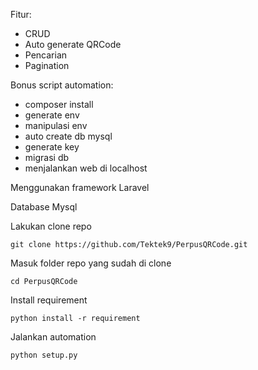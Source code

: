 Fitur:
- CRUD
- Auto generate QRCode
- Pencarian
- Pagination

Bonus script automation:
- composer install
- generate env
- manipulasi env
- auto create db mysql
- generate key
- migrasi db
- menjalankan web di localhost


Menggunakan framework Laravel

Database Mysql





Lakukan clone repo
```
git clone https://github.com/Tektek9/PerpusQRCode.git
```

Masuk folder repo yang sudah di clone
```
cd PerpusQRCode
```

Install requirement
```
python install -r requirement
```

Jalankan automation
```
python setup.py
```

